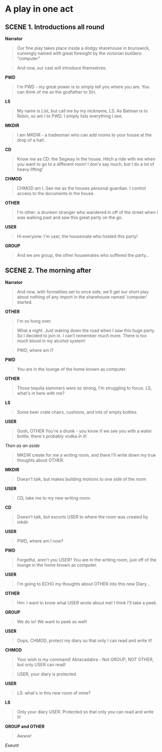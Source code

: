 # A play in one act

## SCENE 1. Introductions all round

**Narrator**  

> Our fine play takes place inside a dodgy sharehouse in brunswick, cunningly named with great foresight 
by the victorian builders: “computer”

> And now, our cast will introduce themselves:

**PWD**

> I'm PWD - my great power is to simply tell you where you are. You can think of me as the godfather to Siri.

**LS**

> My name is List, but call me by my nickname, LS. As Batman is to Robin, so am I to PWD. I simply lists 
everything I see.

**MKDIR**

> I am MKDIR - a tradesman who can add rooms to your house at the drop of a hat!.

**CD** 

> Know me as CD: the Segway in the house. Hitch a ride with me when you want to go to a different room! 
I don's say much, but I do a lot of heavy lifting!

**CHMOD** 

> CHMOD am I. See me as the houses personal guardian. I control access to the documents in the house.

**OTHER** 

> I'm other: a drunken stranger who wandered in off of the street when I was walking past and saw this 
great party on the go.

**USER** 

> Hi everyone: I'm user, the housemate who hosted this party!

**GROUP** 

> And we are group, the other housemates who suffered the party…

## SCENE 2. The morning after 

**Narrator**

> And now, with formalities set to once side, we'll get our short play about nothing of any import
in the sharehouse named 'computer' started.

**OTHER**

> I'm so hung over.

> What a night. Just waking down the road when I saw this huge party. So I decided to join in. 
I can’t remember much more. There is too much blood in my alcohol system! 

> PWD, where am I?

**PWD**

> You are in the lounge of the home known as computer.

**OTHER** 

> Those tequila slammers were so strong, I'm struggling to focus. LS, what's in here with me?

**LS** 

> Some beer crate chairs, cushions, and lots of empty bottles.

**USER** 

> Gosh, OTHER You're a drunk - you know if we see you with a water bottle, there's probably vodka in it! 

*Then as an aside*

> MKDIR create for me a writing room, and there I'll write down my true thoughts about
OTHER.

**MKDIR** 

> Doesn't talk, but makes building motions to one side of the room

**USER** 

> CD, take me to my new writing room.

**CD**

> Doesn't talk, but escorts USER to where the room was created by mkdir

**USER** 

> PWD, where am I now?

**PWD**

> Forgetful, aren't you USER? You are in the writing room, just off of the lounge in the home known as computer.

**USER**

> I'm going to ECHO my thoughts about OTHER into this new Diary...

**OTHER**

> Hm: I want to know what USER wrote about me! I think I'll take a peek.

**GROUP** 

> We do to! We want to peek as well!

**USER**

> Oops, CHMOD, protect my diary so that only I can read and write it!

**CHMOD** 

> Your wish is my command! Abracadabra - Not GROUP, NOT OTHER, but only USER can read!

> USER, your diary is protected.

**USER**
 
> LS: what's in this new room of mine?

**LS** 

> Only your diary USER. Protected so that only you can read and write it!

**GROUP and OTHER** 

> Awww!

*Exeunt*


